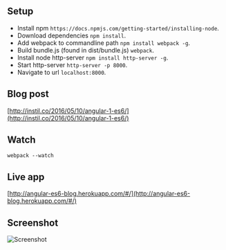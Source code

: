 ## Setup

- Install npm `https://docs.npmjs.com/getting-started/installing-node`.
- Download dependencies `npm install`.
- Add webpack to commandline path `npm install webpack -g`.
- Build bundle.js (found in dist/bundle.js) `webpack`.
- Install node http-server `npm install http-server -g`.
- Start http-server `http-server -p 8000`.
- Navigate to url `localhost:8000`.

## Blog post

[http://instil.co/2016/05/10/angular-1-es6/](http://instil.co/2016/05/10/angular-1-es6/)

## Watch

`webpack --watch`

## Live app

[http://angular-es6-blog.herokuapp.com/#/](http://angular-es6-blog.herokuapp.com/#/)

## Screenshot

![Screenshot](https://cloud.githubusercontent.com/assets/14013708/15150158/fe0242a0-16c3-11e6-90ad-c5f4aef1b559.png)